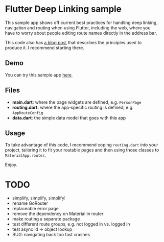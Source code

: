# Flutter Deep Linking sample
This sample app shows off current best practices for handling deep linking, navigation and routing when using Flutter, including the web, where you have to worry about people editing route names
directly in the address bar.

This code also has [a blog post](https://sellsbrothers.com/understanding-flutter-deep-links-on-the-web) that describes the principles used to produce it. I recommend starting there.

## Demo
You can try this sample app [here](https://csells.github.io/flutter_deep_linking/).

## Files
- **main.dart**: where the page widgets are defined, e.g. `PersonPage`
- **routing.dart**: where the app-specific routing is defined, e.g. `AppRouteConfig`
- **data.dart**: the simple data model that goes with this app

## Usage
To take advantage of this code, I recommend coping `routing.dart` into your project, tailoring it to fit your routable pages and then using those classes to `MaterialApp.router`.

Enjoy.

# TODO
- simplify, simplify, simplify!
- rename GoRouter
- replaceable error page
- remove the dependency on Material in router
- make routing a separate package
- test different route groups, e.g. not logged in vs. logged in
- test async id => object lookup
- BUG: navigating back too fast crashes
